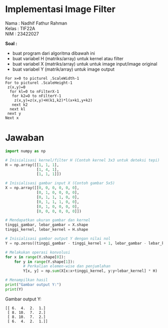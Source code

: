 # Implementasi Image Filter
Nama : Nadhif Fathur Rahman      
Kelas : TIF22A      
NIM : 23422027

**Soal :**

- buat program dari algoritma dibawah ini
- buat variabel H (matriks/array) untuk kernel atau filter
- buat variabel X (matriks/array) untuk  untuk image input/image original
- buat variabel Y (matrik/array) untuk image output
 ```
For x=0 to picturel .ScaleWidth-1
 For to picturel .ScaleHeight-1
  z(x,y)=0
   for kl=0 to nFilterX-1
    for k2=O to nFilterY-1
     z(x,y)=z(x,y)+H(k1,k2)*l(x+k1,y+k2)
    next k2
   next kl
  next y
 Next x
```

# Jawaban

```python
import numpy as np

# Inisialisasi kernel/filter H (Contoh kernel 3x3 untuk deteksi tepi)
H = np.array([[1, 1, 1],
              [1, 4, 1],
              [1, 1, 1]])

# Inisialisasi gambar input X (Contoh gambar 5x5)
X = np.array([[0, 0, 0, 0, 0, 0],
              [0, 1, 0, 0, 0, 0],
              [0, 1, 1, 1, 0, 0],
              [0, 1, 1, 1, 0, 0],
              [0, 1, 0, 0, 0, 0],
              [0, 0, 0, 0, 0, 0]])

# Mendapatkan ukuran gambar dan kernel
tinggi_gambar, lebar_gambar = X.shape
tinggi_kernel, lebar_kernel = H.shape

# Inisialisasi gambar output Y dengan nilai nol
Y = np.zeros((tinggi_gambar - tinggi_kernel + 1, lebar_gambar - lebar_kernel + 1))

# Melakukan operasi konvolusi
for x in range(Y.shape[0]):
    for y in range(Y.shape[1]):
        # Perkalian elemen-wise dan penjumlahan
        Y[x, y] = np.sum(X[x:x+tinggi_kernel, y:y+lebar_kernel] * H)

# Menampilkan hasil
print("Gambar output Y:")
print(Y)
```

Gambar output Y:
```
[[ 6.  4.  2.  1.]
 [ 8. 10.  7.  2.]
 [ 8. 10.  7.  2.]
 [ 6.  4.  2.  1.]]
```
